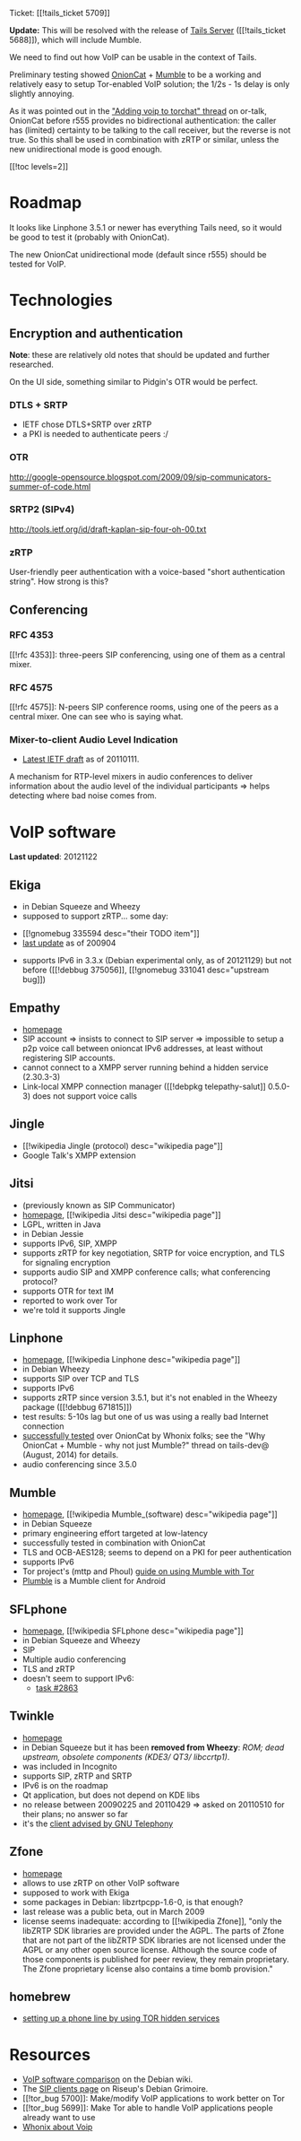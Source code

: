 Ticket: [[!tails_ticket 5709]]

**Update:** This will be resolved with the release of [Tails Server](https://tails.boum.org/tails_server/) ([[!tails_ticket 5688]]), which will include Mumble.

We need to find out how VoIP can be usable in the context of Tails.

Preliminary testing showed
[OnionCat](http://www.cypherpunk.at/onioncat/) +
[Mumble](http://mumble.sourceforge.net/) to be a working and
relatively easy to setup Tor-enabled VoIP solution; the 1/2s - 1s
delay is only slightly annoying.

As it was pointed out in the ["Adding voip to torchat"
thread](http://archives.seul.org/or/talk/Dec-2010/msg00143.html) on
or-talk, OnionCat before r555 provides no bidirectional
authentication: the caller
has (limited) certainty to be talking to the call receiver, but the
reverse is not true. So this shall be used in combination with zRTP or
similar, unless the new unidirectional mode is good enough.

[[!toc levels=2]]

Roadmap
=======

It looks like Linphone 3.5.1 or newer has everything Tails need, so it
would be good to test it (probably with OnionCat).

The new OnionCat unidirectional mode (default since r555) should be
tested for VoIP.

Technologies
============

Encryption and authentication
-----------------------------

**Note**: these are relatively old notes that should be updated and
further researched.

On the UI side, something similar to Pidgin's OTR would be perfect.

### DTLS + SRTP

- IETF chose DTLS+SRTP over zRTP
- a PKI is needed to authenticate peers :/

### OTR

<http://google-opensource.blogspot.com/2009/09/sip-communicators-summer-of-code.html>

### SRTP2 (SIPv4)

<http://tools.ietf.org/id/draft-kaplan-sip-four-oh-00.txt>

### zRTP

User-friendly peer authentication with a voice-based "short
authentication string". How strong is this?

Conferencing
------------

### RFC 4353

[[!rfc 4353]]: three-peers SIP conferencing, using one of them as a
central mixer.

### RFC 4575

[[!rfc 4575]]: N-peers SIP conference rooms, using one of the peers as
a central mixer. One can see who is saying what.

### Mixer-to-client Audio Level Indication

- [Latest IETF draft](http://tools.ietf.org/html/draft-ivov-avt-slic-03)
as of 20110111.

A mechanism for RTP-level mixers in audio conferences to deliver
information about the audio level of the individual participants
=> helps detecting where bad noise comes from.

VoIP software
=============

**Last updated**: 20121122

Ekiga
-----

- in Debian Squeeze and Wheezy
- supposed to support zRTP... some day:
 * [[!gnomebug 335594 desc="their TODO item"]]
 * [last
   update](http://mail.gnome.org/archives/ekiga-devel-list/2009-April/msg00036.html)
   as of 200904
- supports IPv6 in 3.3.x (Debian experimental only, as of 20121129)
  but not before ([[!debbug 375056]],
  [[!gnomebug 331041 desc="upstream bug]])

Empathy
-------

- [homepage](http://live.gnome.org/Empathy)
- SIP account => insists to connect to SIP server => impossible to
  setup a p2p voice call between onioncat IPv6 addresses, at least
  without registering SIP accounts.
- cannot connect to a XMPP server running behind a hidden service (2.30.3-3)
- Link-local XMPP connection manager ([[!debpkg telepathy-salut]]
  0.5.0-3) does not support voice calls

Jingle
------

- [[!wikipedia Jingle (protocol) desc="wikipedia page"]]
- Google Talk's XMPP extension

Jitsi
-----

- (previously known as SIP Communicator)
- [homepage](http://jitsi.org/),  [[!wikipedia Jitsi desc="wikipedia page"]]
- LGPL, written in Java
- in Debian Jessie
- supports IPv6, SIP, XMPP
- supports zRTP for key negotiation, SRTP for voice encryption, and
  TLS for signaling encryption
- supports audio SIP and XMPP conference calls; what conferencing protocol?
- supports OTR for text IM
- reported to work over Tor
- we're told it supports Jingle

Linphone
--------

- [homepage](http://www.linphone.org/), [[!wikipedia Linphone desc="wikipedia page"]]
- in Debian Wheezy
- supports SIP over TCP and TLS
- supports IPv6
- supports zRTP since version 3.5.1, but it's not enabled in the
  Wheezy package ([[!debbug 671815]])
- test results: 5-10s lag but one of us was using a really bad
  Internet connection
- [successfully
  tested](https://www.whonix.org/forum/index.php/topic,407.msg3360.html#msg3360)
  over OnionCat by Whonix folks; see the "Why OnionCat + Mumble - why
  not just Mumble?" thread on tails-dev@ (August, 2014) for details.
- audio conferencing since 3.5.0

Mumble
------

- [homepage](http://mumble.sourceforge.net/), [[!wikipedia
  Mumble_(software) desc="wikipedia page"]]
- in Debian Squeeze
- primary engineering effort targeted at low-latency
- successfully tested in combination with OnionCat
- TLS and OCB-AES128; seems to depend on a PKI for peer authentication
- supports IPv6
- Tor project's (mttp and Phoul) [guide on using Mumble with
  Tor](https://trac.torproject.org/projects/tor/wiki/doc/TorifyHOWTO/Mumble)
- [Plumble](https://play.google.com/store/apps/details?id=com.morlunk.mumbleclient) is a Mumble client for Android

SFLphone
--------

- [homepage](http://www.sflphone.org/), [[!wikipedia
  SFLphone desc="wikipedia page"]]
- in Debian Squeeze and Wheezy
- SIP
- Multiple audio conferencing
- TLS and zRTP
- doesn't seem to support IPv6:
  * [task #2863](https://projects.savoirfairelinux.com/issues/2863)

Twinkle
-------

- [homepage](http://www.twinklephone.com/)
- in Debian Squeeze but it has been **removed from Wheezy**: *ROM; dead
  upstream, obsolete components (KDE3/ QT3/ libccrtp1)*.
- was included in Incognito
- supports SIP, zRTP and SRTP
- IPv6 is on the roadmap
- Qt application, but does not depend on KDE libs
- no release between 20090225 and 20110429 => asked on 20110510 for
  their plans; no answer so far
- it's the [client advised by GNU Telephony](http://www.gnutelephony.org/index.php/Secure_Call)

Zfone
-----

- [homepage](http://zfone.com/)
- allows to use zRTP on other VoIP software
- supposed to work with Ekiga
- some packages in Debian: libzrtpcpp-1.6-0, is that enough?
- last release was a public beta, out in March 2009
- license seems inadequate: according to [[!wikipedia Zfone]],
  "only the libZRTP SDK libraries are provided under the AGPL. The
  parts of Zfone that are not part of the libZRTP SDK libraries are
  not licensed under the AGPL or any other open source license.
  Although the source code of those components is published for peer
  review, they remain proprietary. The Zfone proprietary license also
  contains a time bomb provision."

homebrew
--------

- [setting up a phone line by using TOR hidden services](http://pastebin.com/raw.php?i=YBQ9vLZk)

Resources
=========

* [VoIP software comparison](https://wiki.debian.org/UnifiedCommunications/ClientSoftwareComparison)
  on the Debian wiki.
* The [SIP clients page](https://we.riseup.net/debian/sip-clients) on
  Riseup's Debian Grimoire.
* [[!tor_bug 5700]]: Make/modify VoIP applications to work better on
  Tor
* [[!tor_bug 5699]]: Make Tor able to handle VoIP applications people
  already want to use
* [Whonix about Voip](https://www.whonix.org/wiki/Voip)
